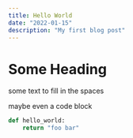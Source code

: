 ```yaml
---
title: Hello World
date: "2022-01-15"
description: "My first blog post"
---
```


# Some Heading

some text to fill in the spaces

maybe even a code block

```python
def hello_world:
    return "foo bar"
```